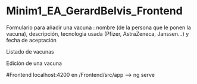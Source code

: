# Minim1_EA_GerardBelvis_Frontend

Formulario para añadir una vacuna : nombre (de la persona que le ponen la vacuna), descripción, tecnologia usada (Pfizer, AstraZeneca, Janssen...) y fecha de aceptación

Listado de vacunas

Edición de una vacuna

#Frontend localhost:4200 en /Frontend/src/app --> ng serve
